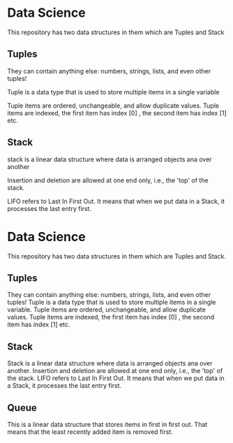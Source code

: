 <h1>Data Science</h1>
<p>This repository has two data structures in them which are Tuples and Stack</p>
<h2>Tuples</h2>
<p>They can contain anything else: numbers, strings, lists, and even other tuples!</p>
<p>Tuple is a data type that is used to store multiple items in a single variable</p>
<p>Tuple items are ordered, unchangeable, and allow duplicate values. Tuple items are indexed, the first item has index [0] , the second item has index [1] etc.</p>
<h2>Stack</h2>
<p>stack  is a linear data structure where data is arranged objects ana over another</p>
<p>Insertion and deletion are allowed at one end only, i.e., the 'top' of the stack.</p>
<p>LIFO refers to Last In First Out. It means that when we put data in a Stack, it processes the last entry first.</p>
 
# Data Science
This repository has two data structures in them which are Tuples and Stack.

## Tuples
They can contain anything else: numbers, strings, lists, and even other tuples!
Tuple is a data type that is used to store multiple items in a single variable.
Tuple items are ordered, unchangeable, and allow duplicate values. Tuple items are indexed, the first item has index [0] , the second item has index [1] etc.

## Stack
Stack  is a linear data structure where data is arranged objects ana over another.
Insertion and deletion are allowed at one end only, i.e., the 'top' of the stack.
LIFO refers to Last In First Out. It means that when we put data in a Stack, it processes the last entry first.

## Queue
This is a linear data structure that stores items in first in first out.
That means that the least recently added item is removed first.

